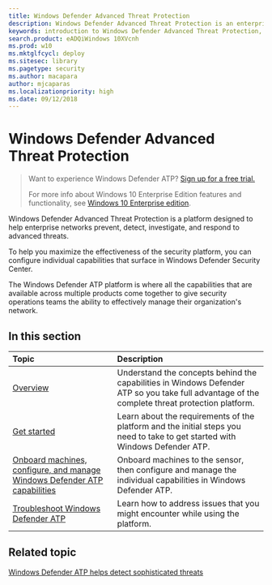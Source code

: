 ```yaml
---
title: Windows Defender Advanced Threat Protection
description: Windows Defender Advanced Threat Protection is an enterprise security platform that helps secops to prevent, detect, investigate, and respond to possible cybersecurity threats related to advanced persistent threats.
keywords: introduction to Windows Defender Advanced Threat Protection, introduction to Windows Defender ATP, cybersecurity, advanced persistent threat, enterprise security, machine behavioral sensor, cloud security, analytics, threat intelligence
search.product: eADQiWindows 10XVcnh
ms.prod: w10
ms.mktglfcycl: deploy
ms.sitesec: library
ms.pagetype: security
ms.author: macapara
author: mjcaparas
ms.localizationpriority: high
ms.date: 09/12/2018
---
```


# Windows Defender Advanced Threat Protection

>Want to experience Windows Defender ATP? [Sign up for a free trial.](https://www.microsoft.com/en-us/WindowsForBusiness/windows-atp?ocid=docs-wdatp-main-abovefoldlink)
>
>For more info about Windows 10 Enterprise Edition features and functionality, see [Windows 10 Enterprise edition](https://www.microsoft.com/WindowsForBusiness/buy).

Windows Defender Advanced Threat Protection is a platform designed to help enterprise networks prevent, detect, investigate, and respond to advanced threats.

To help you maximize the effectiveness of the security platform, you can configure individual capabilities that surface in Windows Defender Security Center. 

The Windows Defender ATP platform is where all the capabilities that are available across multiple products come together to give security operations teams the ability to effectively manage their organization's network.

## In this section

Topic | Description
:---|:---
[Overview](overview.md) | Understand the concepts behind the capabilities in Windows Defender ATP so you take full advantage of the complete threat protection platform. 
[Get started](get-started.md) | Learn about the requirements of the platform and the initial steps you need to take to get started with Windows Defender ATP.
[Onboard machines, configure, and manage Windows Defender ATP capabilities](onboard.md)| Onboard machines to the sensor, then configure and manage the individual capabilities in Windows Defender ATP. 
[Troubleshoot Windows Defender ATP](troubleshoot-wdatp.md) | Learn how to address issues that you might encounter while using the platform.

## Related topic
[Windows Defender ATP helps detect sophisticated threats](https://www.microsoft.com/itshowcase/Article/Content/854/Windows-Defender-ATP-helps-detect-sophisticated-threats)

